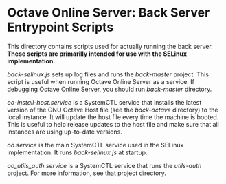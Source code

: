 Octave Online Server: Back Server Entrypoint Scripts
====================================================

This directory contains scripts used for actually running the back server.  **These scripts are primarilly intended for use with the SELinux implementation.**

*back-selinux.js* sets up log files and runs the *back-master* project.  This script is useful when running Octave Online Server as a service.  If debugging Octave Online Server, you should run *back-master* directory.

*oo-install-host.service* is a SystemCTL service that installs the latest version of the GNU Octave Host file (see the *back-octave* directory) to the local instance.  It will update the host file every time the machine is booted.  This is useful to help release updates to the host file and make sure that all instances are using up-to-date versions.

*oo.service* is the main SystemCTL service used in the SELinux implementation.  It runs *back-selinux.js* at startup.

*oo_utils_auth.service* is a SystemCTL service that runs the *utils-auth* project.  For more information, see that project directory.
